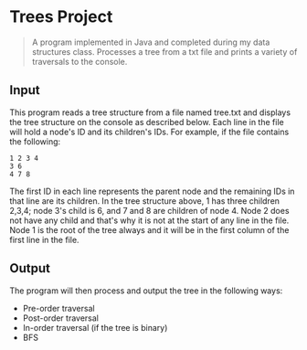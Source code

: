 # Trees Project
>A program implemented in Java and completed during my data structures class.
>Processes a tree from a txt file and prints a variety of traversals to the console.

## Input
This program reads a tree structure from a file named tree.txt and displays the tree structure on the console as described below. Each line in the file will hold a node's ID and its children's IDs. For example, if the file contains the following:  
```
1 2 3 4  
3 6  
4 7 8  
```
The first ID in each line represents the parent node and the remaining IDs in that line are its children. In the tree structure above, 1 has three children 2,3,4; node 3's child is 6, and 7 and 8 are children of node 4. Node 2 does not have any child and that's why it is not at the start of any line in the file. Node 1 is the root of the tree always and it will be in the first column of the first line in the file.


## Output
The program will then process and output the tree in the following ways:
* Pre-order traversal
* Post-order traversal
* In-order traversal (if the tree is binary)
* BFS  
